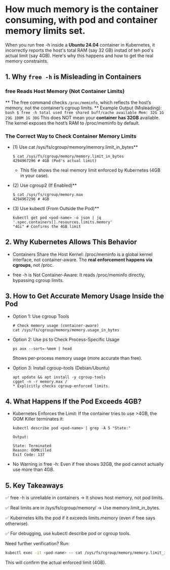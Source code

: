 # How much memory is the container consuming, with pod and container memory limits set.

When you run free -h inside a **Ubuntu 24.04** container in Kubernetes, it incorrectly reports the host's total RAM (say 32 GB) instad of teh pod's actual limit (say 4GB).
Here's why this happens and how to get the real memory constraints.

## 1. Why ```free -h``` is Misleading in Containers

### free Reads Host Memory (Not Container Limits)
** The free command checks ```/proc/meminfo```, which reflects the host’s memory, not the container’s cgroup limits.
** Example Output (Misleading):
      ```
      bash
      $ free -h
               total used free shared buff/cache available
        Mem: 32G 1G 29G 100M 1G 30G
      ```
      This does NOT mean your **container has 32GB** available.
      The kernel exposes the host’s RAM to /proc/meminfo by default.

### The Correct Way to Check Container Memory Limits
    
* (1) Use cat /sys/fs/cgroup/memory/memory.limit_in_bytes**
    ```
    $ cat /sys/fs/cgroup/memory/memory.limit_in_bytes
    4294967296 # 4GB (Pod's actual limit)
    ```
    * This file shows the real memory limit enforced by Kubernetes (4GB in your case).

* (2) Use cgroup2 (If Enabled)**
    ```
    $ cat /sys/fs/cgroup/memory.max
    4294967296 # 4GB
    ```
* (3) Use kubectl (From Outside the Pod)**
    ```
    kubectl get pod <pod-name> -o json | jq '.spec.containers[].resources.limits.memory'
    "4Gi" # Confirms the 4GB limit
    ```

## 2. Why Kubernetes Allows This Behavior
* Containers Share the Host Kernel:
/proc/meminfo is a global kernel interface, not container-aware.
The **real enforcement happens via cgroups**, not /proc.

* free -h is Not Container-Aware:
It reads /proc/meminfo directly, bypassing cgroup limits.

## 3. How to Get Accurate Memory Usage Inside the Pod
* Option 1: Use cgroup Tools
  ```
  # Check memory usage (container-aware)
  cat /sys/fs/cgroup/memory/memory.usage_in_bytes
  ```
* Option 2: Use ps to Check Process-Specific Usage
  ```
  ps aux --sort=-%mem | head
  ```
  Shows per-process memory usage (more accurate than free).

* Option 3: Install cgroup-tools (Debian/Ubuntu)
  ```
  apt update && apt install -y cgroup-tools
  cgget -n -r memory.max /
  * Explicitly checks cgroup-enforced limits.

## 4. What Happens If the Pod Exceeds 4GB?
* Kubernetes Enforces the Limit:
  If the container tries to use >4GB, the OOM Killer terminates it:

  ```
  kubectl describe pod <pod-name> | grep -A 5 "State:"
  
  Output:

  State: Terminated
  Reason: OOMKilled
  Exit Code: 137
  ```
* No Warning in free -h:
  Even if free shows 32GB, the pod cannot actually use more than 4GB.

## 5. Key Takeaways
✅ free -h is unreliable in containers → It shows host memory, not pod limits.

✅ Real limits are in /sys/fs/cgroup/memory/ → Use memory.limit_in_bytes.

✅ Kubernetes kills the pod if it exceeds limits.memory (even if free says otherwise).

✅ For debugging, use kubectl describe pod or cgroup tools.

Need further verification? Run:

```bash
kubectl exec -it <pod-name> -- cat /sys/fs/cgroup/memory/memory.limit_in_bytes
```
This will confirm the actual enforced limit (4GB). 
